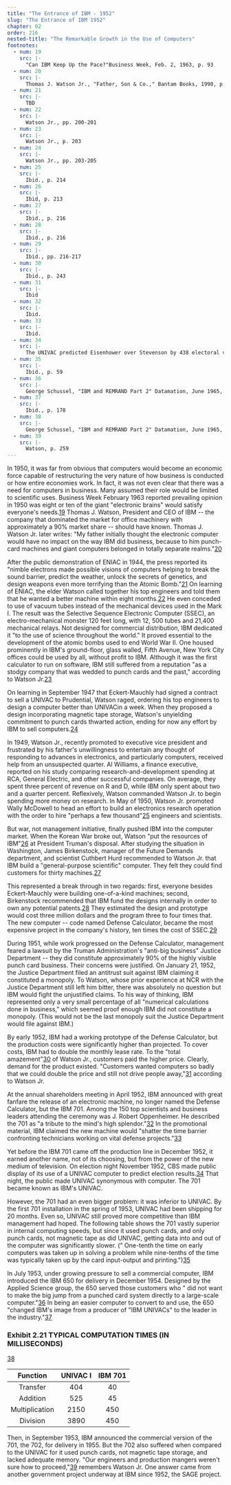 ```yaml
---
title: "The Entrance of IBM - 1952"
slug: "The Entrance of IBM 1952"
chapter: 02
order: 216
nested-title: "The Remarkable Growth in the Use of Computers"
footnotes:
  - num: 19
    src: |-
      "Can IBM Keep Up the Pace?"Business Week, Feb. 2, 1963, p. 93
  - num: 20
    src: |-
      Thomas J. Watson Jr., "Father, Son & Co.," Bantam Books, 1990, p.200
  - num: 21
    src: |-
      TBD
  - num: 22
    src: |-
      Watson Jr., pp. 200-201
  - num: 23
    src: |-
      Watson Jr., p. 203
  - num: 24
    src: |-
      Watson Jr., pp. 203-205
  - num: 25
    src: |-
      Ibid., p. 214
  - num: 26
    src: |-
      Ibid, p. 213
  - num: 27
    src: |-
      Ibid., p. 216
  - num: 28
    src: |-
      Ibid., p. 216
  - num: 29
    src: |-
      Ibid., pp. 216-217
  - num: 30
    src: |-
      Ibid., p. 243
  - num: 31
    src: |-
      Ibid
  - num: 32
    src: |-
      Ibid.
  - num: 33
    src: |-
      Ibid.
  - num: 34
    src: |-
      The UNIVAC predicted Eisenhower over Stevenson by 438 electoral votes to 93, with a 100-1 odds of winning.Convinced the computer was wrong, CBS made the operators recalculate the prediction.When the new calculation predicted 8-7 odds in favor of Eisenhower, CBS reported that figure.The operators, however, realized they had made an error the second time, and that the initial prediction was correct.When Eisenhower won the electoral votes by 442 to 89, CBS had to admit the computer had predicted correctly and the UNIVAC earned its prominent place in computer history.
  - num: 35
    src: |-
      Ibid., p. 59
  - num: 36
    src: |-
      George Schussel, "IBM and REMRAND Part 2" Datamation, June 1965, p. 63
  - num: 37
    src: |-
      Ibid., p. 178
  - num: 38
    src: |-
      George Schussel, "IBM and REMRAND Part 2" Datamation, June 1965, p. 61
  - num: 39
    src: |-
      Watson, p. 259
---
```

In 1950, it was far from obvious that computers would become an economic force capable of restructuring the very nature of how business is conducted or how entire economies work. In fact, it was not even clear that there was a need for computers in business. Many assumed their role would be limited to scientific uses. Business Week February 1963 reported prevailing opinion in 1950 was eight or ten of the giant "electronic brains" would satisfy everyone's needs.<a name="fnloc19" href="#fn19">19</a> Thomas J. Watson, President and CEO of IBM -- the company that dominated the market for office machinery with approximately a 90% market share -- should have known. Thomas J. Watson Jr. later writes: "My father initially thought the electronic computer would have no impact on the way IBM did business, because to him punch-card machines and giant computers belonged in totally separate realms."<a name="fnloc20" href="#fn20">20</a> 

After the public demonstration of ENIAC in 1944, the press reported its "nimble electrons made possible visions of computers helping to break the sound barrier, predict the weather, unlock the secrets of genetics, and design weapons even more terrifying than the Atomic Bomb."<a name="fnloc21" href="#fn21">21</a> On learning of ENIAC, the elder Watson called together his top engineers and told them that he wanted a better machine within eight months.<a name="fnloc22" href="#fn22">22</a> He even conceded to use of vacuum tubes instead of the mechanical devices used in the Mark I. The result was the Selective Sequence Electronic Computer (SSEC), an electro-mechanical monster 120 feet long, with 12, 500 tubes and 21,400 mechanical relays. Not designed for commercial distribution, IBM dedicated it "to the use of science throughout the world." It proved essential to the development of the atomic bombs used to end World War II. One housed prominently in IBM's ground-floor, glass walled, Fifth Avenue, New York City offices could be used by all, without profit to IBM. Although it was the first calculator to run on software, IBM still suffered from a reputation "as a stodgy company that was wedded to punch cards and the past," according to Watson Jr.<a name="fnloc23" href="#fn23">23</a> 

On learning in September 1947 that Eckert-Mauchly had signed a contract to sell a UNIVAC to Prudential, Watson raged, ordering his top engineers to design a computer better than UNIVACin a week. When they proposed a design incorporating magnetic tape storage, Watson's unyielding commitment to punch cards thwarted action, ending for now any effort by IBM to sell computers.<a name="fnloc24" href="#fn24">24</a> 

In 1949, Watson Jr., recently promoted to executive vice president and frustrated by his father's unwillingness to entertain any thought of responding to advances in electronics, and particularly computers, received help from an unsuspected quarter. Al Williams, a finance executive, reported on his study comparing research-and-development spending at RCA, General Electric, and other successful companies. On average, they spent three percent of revenue on R and D, while IBM only spent about two and a quarter percent. Reflexively, Watson commanded Watson Jr. to begin spending more money on research. In May of 1950, Watson Jr. promoted Wally McDowell to head an effort to build an electronics research operation with the order to hire "perhaps a few thousand"<a name="fnloc25" href="#fn25">25</a> engineers and scientists.

But war, not management initiative, finally pushed IBM into the computer market. When the Korean War broke out, Watson "put the resources of IBM"<a name="fnloc26" href="#fn26">26</a> at President Truman's disposal. After studying the situation in Washington, James Birkenstock, manager of the Future Demands department, and scientist Cuthbert Hurd recommended to Watson Jr. that IBM build a "general-purpose scientific" computer. They felt they could find customers for thirty machines.<a name="fnloc27" href="#fn27">27</a> 

This represented a break through in two regards: first, everyone besides Eckert-Mauchly were building one-of-a-kind machines; second, Birkenstock recommended that IBM fund the designs internally in order to own any potential patents.<a name="fnloc28" href="#fn28">28</a> They estimated the design and prototype would cost three million dollars and the program three to four times that. The new computer -- code named Defense Calculator, became the most expensive project in the company's history, ten times the cost of SSEC.<a name="fnloc29" href="#fn29">29</a> 

During 1951, while work progressed on the Defense Calculator, management feared a lawsuit by the Truman Administration's "anti-big business" Justice Department -- they did constitute approximately 90% of the highly visible punch card business. Their concerns were justified. On January 21, 1952, the Justice Department filed an antitrust suit against IBM claiming it constituted a monopoly. To Watson, whose prior experience at NCR with the Justice Department still left him bitter, there was absolutely no question but IBM would fight the unjustified claims. To his way of thinking, IBM represented only a very small percentage of all "numerical calculations done in business," which seemed proof enough IBM did not constitute a monopoly. (This would not be the last monopoly suit the Justice Department would file against IBM.)

By early 1952, IBM had a working prototype of the Defense Calculator, but the production costs were significantly higher than projected. To cover costs, IBM had to double the monthly lease rate. To the "total amazement"<a name="fnloc30" href="#fn30">30</a> of Watson Jr., customers paid the higher price. Clearly, demand for the product existed. "Customers wanted computers so badly that we could double the price and still not drive people away,"<a name="fnloc31" href="#fn31">31</a> according to Watson Jr.

At the annual shareholders meeting in April 1952, IBM announced with great fanfare the release of an electronic machine, no longer named the Defense Calculator, but the IBM 701. Among the 150 top scientists and business leaders attending the ceremony was J. Robert Oppenheimer. He described the 701 as "a tribute to the mind's high splendor."<a name="fnloc32" href="#fn32">32</a> In the promotional material, IBM claimed the new machine would "shatter the time barrier confronting technicians working on vital defense projects."<a name="fnloc33" href="#fn33">33</a> 

Yet before the IBM 701 came off the production line in December 1952, it earned another name, not of its choosing, but from the power of the new medium of television. On election night November 1952, CBS made public display of its use of a UNIVAC computer to predict election results.<a name="fnloc34" href="#fn34">34</a> That night, the public made UNIVAC synonymous with computer. The 701 became known as IBM's UNIVAC.

However, the 701 had an even bigger problem: it was inferior to UNIVAC. By the first 701 installation in the spring of 1953, UNIVAC had been shipping for 20 months. Even so, UNIVAC still proved more competitive than IBM management had hoped. The following table shows the 701 vastly superior in internal computing speeds, but since it used punch cards, and only punch cards, not magnetic tape as did UNIVAC, getting data into and out of the computer was significantly slower. (" One-tenth the time on early computers was taken up in solving a problem while nine-tenths of the time was typically taken up by the card input-output and printing.")<a name="fnloc35" href="#fn35">35</a> 

In July 1953, under growing pressure to sell a commercial computer, IBM introduced the IBM 650 for delivery in December 1954. Designed by the Applied Science group, the 650 served those customers who " did not want to make the big jump from a punched card system directly to a large-scale computer."<a name="fnloc36" href="#fn36">36</a> In being an easier computer to convert to and use, the 650 "changed IBM's image from a producer of "IBM UNIVACs" to the leader in the industry."<a name="fnloc37" href="#fn37">37</a> 

### Exhibit 2.21 TYPICAL COMPUTATION TIMES (IN MILLISECONDS)
<a name="fnloc38" href="#fn38">38</a> 

**Function**|**UNIVAC I**|**IBM 701**
:-----:|:-----:|:-----:
Transfer |404|40
Addition |525|45
Multiplication |2150|450
Division |3890|450

Then, in September 1953, IBM announced the commercial version of the 701, the 702, for delivery in 1955. But the 702 also suffered when compared to the UNIVAC for it used punch cards, not magnetic tape storage, and lacked adequate memory. "Our engineers and production mangers weren't sure how to proceed,"<a name="fnloc39" href="#fn39">39</a> remembers Watson Jr. One answer came from another government project underway at IBM since 1952, the SAGE project.


